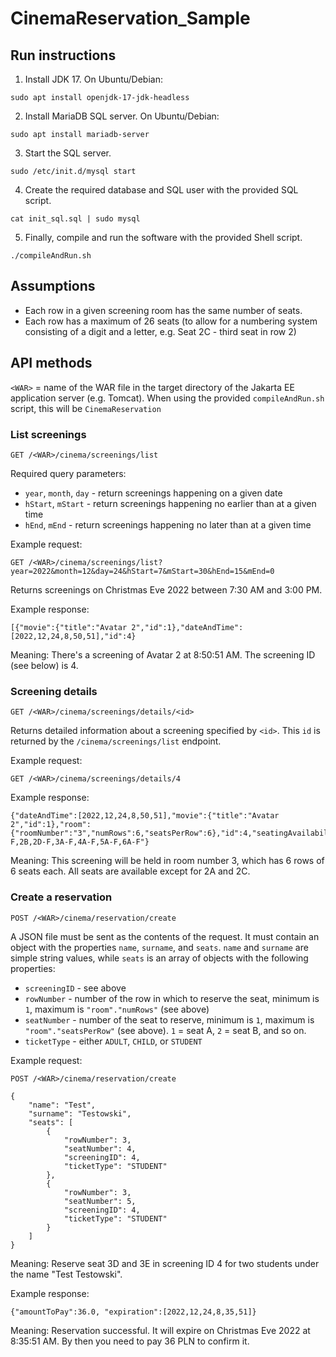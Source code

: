 # CinemaReservation_Sample

## Run instructions
1. Install JDK 17. On Ubuntu/Debian:

```
sudo apt install openjdk-17-jdk-headless
```

2. Install MariaDB SQL server. On Ubuntu/Debian:

```
sudo apt install mariadb-server
```

3. Start the SQL server.

```
sudo /etc/init.d/mysql start
```

4. Create the required database and SQL user with the provided SQL script.

```
cat init_sql.sql | sudo mysql
```

5. Finally, compile and run the software with the provided Shell script.

```
./compileAndRun.sh
```

## Assumptions
- Each row in a given screening room has the same number of seats.
- Each row has a maximum of 26 seats (to allow for a numbering system consisting of a digit and a letter, e.g. Seat 2C - third seat in row 2)

## API methods

`<WAR>` = name of the WAR file in the target directory of the Jakarta EE application server (e.g. Tomcat). When using the provided `compileAndRun.sh` script, this will be `CinemaReservation`

### List screenings

```
GET /<WAR>/cinema/screenings/list
```

Required query parameters:
- `year`, `month`, `day` - return screenings happening on a given date
- `hStart`, `mStart` - return screenings happening no earlier than at a given time
- `hEnd`, `mEnd` - return screenings happening no later than at a given time

Example request:

```
GET /<WAR>/cinema/screenings/list?year=2022&month=12&day=24&hStart=7&mStart=30&hEnd=15&mEnd=0
```

Returns screenings on Christmas Eve 2022 between 7:30 AM and 3:00 PM.

Example response:

```
[{"movie":{"title":"Avatar 2","id":1},"dateAndTime":[2022,12,24,8,50,51],"id":4}
```

Meaning: There's a screening of Avatar 2 at 8:50:51 AM. The screening ID (see below) is 4.

### Screening details

```
GET /<WAR>/cinema/screenings/details/<id>
```

Returns detailed information about a screening specified by `<id>`. This `id` is returned by the `/cinema/screenings/list` endpoint.

Example request:

```
GET /<WAR>/cinema/screenings/details/4
```

Example response:

```
{"dateAndTime":[2022,12,24,8,50,51],"movie":{"title":"Avatar 2","id":1},"room":{"roomNumber":"3","numRows":6,"seatsPerRow":6},"id":4,"seatingAvailability":"1A-F,2B,2D-F,3A-F,4A-F,5A-F,6A-F"}
```

Meaning: This screening will be held in room number 3, which has 6 rows of 6 seats each. All seats are available except for 2A and 2C.

### Create a reservation

```
POST /<WAR>/cinema/reservation/create
```

A JSON file must be sent as the contents of the request. It must contain an object with the properties `name`, `surname`, and `seats`. `name` and `surname` are simple string values, while `seats` is an array of objects with the following properties:
- `screeningID` - see above
- `rowNumber` - number of the row in which to reserve the seat, minimum is `1`, maximum is `"room"."numRows"` (see above)
- `seatNumber` - number of the seat to reserve, minimum is `1`, maximum is `"room"."seatsPerRow"` (see above). `1` = seat A, `2` = seat B, and so on.
- `ticketType` - either `ADULT`, `CHILD`, or `STUDENT`

Example request:

```
POST /<WAR>/cinema/reservation/create

{
    "name": "Test",
    "surname": "Testowski",
    "seats": [
        {
            "rowNumber": 3,
            "seatNumber": 4,
            "screeningID": 4,
            "ticketType": "STUDENT"
        },
        {
            "rowNumber": 3,
            "seatNumber": 5,
            "screeningID": 4,
            "ticketType": "STUDENT"
        }
    ]
}
```

Meaning: Reserve seat 3D and 3E in screening ID 4 for two students under the name "Test Testowski".

Example response:

```
{"amountToPay":36.0, "expiration":[2022,12,24,8,35,51]}
```

Meaning: Reservation successful. It will expire on Christmas Eve 2022 at 8:35:51 AM. By then you need to pay 36 PLN to confirm it.
